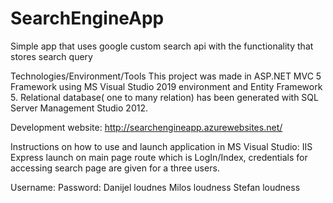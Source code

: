 # SearchEngineApp
Simple app that uses google custom search api with the functionality that stores search query

Technologies/Environment/Tools
This project was made in ASP.NET MVC 5 Framework using MS Visual Studio 2019 environment and Entity Framework 5.
Relational database( one to many relation) has been generated with SQL Server Management Studio 2012.

Development website: http://searchengineapp.azurewebsites.net/

Instructions on how to use and launch application in MS Visual Studio:
IIS Express launch on main page route which is LogIn/Index, credentials for accessing search page are given for a three users.

Username:   Password:
Danijel     loudnes
Milos       loudness
Stefan      loudness
